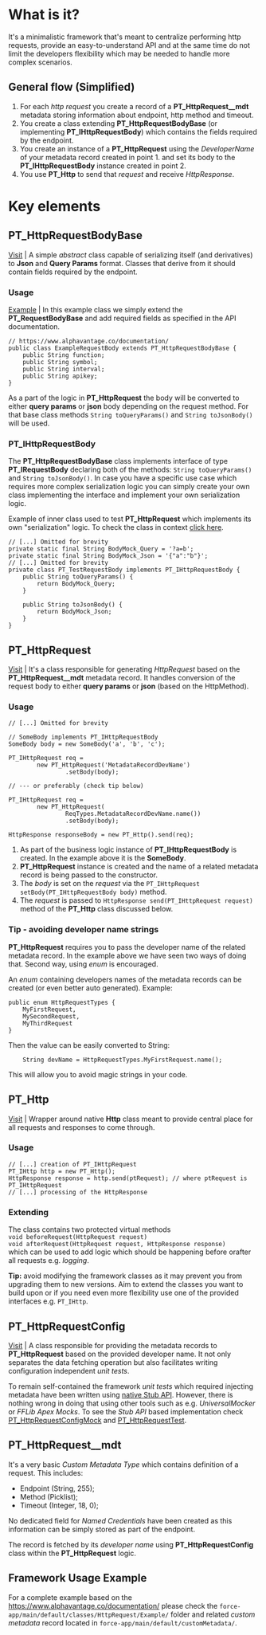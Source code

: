 # What is it?
It's a minimalistic framework that's meant to centralize performing http requests,
provide an easy-to-understand API and at the same time do not limit the developers
flexibility which may be needed to handle more complex scenarios.

## General flow (Simplified)
1. For each *http request* you create a record of a **PT_HttpRequest__mdt** metadata
   storing information about endpoint, http method and timeout.
2. You create a class extending **PT_HttpRequestBodyBase** (or implementing **PT_IHttpRequestBody**)
   which contains the fields required by the endpoint.
3. You create an instance of a **PT_HttpRequest** using the *DeveloperName* of your
   metadata record created in point 1. and set its body to the **PT_IHttpRequestBody** instance created
   in point 2.
4. You use **PT_Http** to send that *request* and receive *HttpResponse*.

# Key elements
## PT_HttpRequestBodyBase
[Visit](force-app/main/default/classes/HttpRequest/PT_HttpRequestBodyBase.cls) | A simple
*abstract* class capable of serializing itself (and derivatives) to **Json** and **Query
Params** format. Classes that derive from it should contain fields required by the endpoint.

### Usage
[Example](force-app/main/default/classes/HttpRequest/Example/ExampleRequestBody.cls) | In this
example class we simply extend the **PT_RequestBodyBase** and add required fields as specified
in the API documentation.

```Apex
// https://www.alphavantage.co/documentation/
public class ExampleRequestBody extends PT_HttpRequestBodyBase {
    public String function;
    public String symbol;
    public String interval;
    public String apikey;
}
```
As a part of the logic in **PT_HttpRequest** the body will be converted to either **query params**
or **json** body depending on the request method. For that base class methods `String toQueryParams()`
and `String toJsonBody()` will be used.

### PT_IHttpRequestBody
The **PT_HttpRequestBodyBase** class implements interface of type **PT_IRequestBody** declaring both
of the methods: `String toQueryParams()` and `String toJsonBody()`. In case you have a specific use case
which requires more complex serialization logic you can simply create your own class implementing the
interface and implement your own serialization logic.

Example of inner class used to test **PT_HttpRequest** which implements its own "serialization" logic.
To check the class in context [click here](force-app/main/default/classes/HttpRequest/Test/PT_HttpRequestTest.cls).

```Apex
// [...] Omitted for brevity
private static final String BodyMock_Query = '?a=b';
private static final String BodyMock_Json = '{"a":"b"}';
// [...] Omitted for brevity
private class PT_TestRequestBody implements PT_IHttpRequestBody {
    public String toQueryParams() {
        return BodyMock_Query;
    }

    public String toJsonBody() {
        return BodyMock_Json;
    }
}
```

## PT_HttpRequest
[Visit](force-app/main/default/classes/HttpRequest/PT_HttpRequest.cls) | It's a class responsible for generating
*HttpRequest* based on the **PT_HttpRequest__mdt** metadata record. It handles conversion of the request body to
either **query params** or **json** (based on the HttpMethod).

### Usage
```Apex
// [...] Omitted for brevity

// SomeBody implements PT_IHttpRequestBody
SomeBody body = new SomeBody('a', 'b', 'c');

PT_IHttpRequest req =
        new PT_HttpRequest('MetadataRecordDevName')
                .setBody(body);

// --- or preferably (check tip below)

PT_IHttpRequest req =
        new PT_HttpRequest(
                ReqTypes.MetadataRecordDevName.name())
                .setBody(body);

HttpResponse responseBody = new PT_Http().send(req);
```

1. As part of the business logic instance of **PT_IHttpRequestBody** is created. In the example above it is
   the **SomeBody**.
2. **PT_HttpRequest** instance is created and the name of a related metadata record is being
   passed to the constructor.
3. The *body* is set on the *request* via the `PT_IHttpRequest setBody(PT_IHttpRequestBody body)` method.
4. The *request* is passed to `HttpResponse send(PT_IHttpRequest request)` method of the **PT_Http** class
   discussed below.

### Tip - avoiding developer name strings
**PT_HttpRequest** requires you to pass the developer name of the related metadata record. In the example above
we have seen two ways of doing that. Second way, using *enum* is encouraged.

An *enum* containing developers names of the metadata records can be created (or even better auto generated).
Example:

```Apex
public enum HttpRequestTypes {
    MyFirstRequest,
    MySecondRequest,
    MyThirdRequest
}
```

Then the value can be easily converted to String:
```Apex
    String devName = HttpRequestTypes.MyFirstRequest.name();
```

This will allow you to avoid magic strings in your code.

## PT_Http
[Visit](force-app/main/default/classes/HttpRequest/PT_Http.cls) | Wrapper around native **Http** class meant
to provide central place for all requests and responses to come through.

### Usage
```Apex
// [...] creation of PT_IHttpRequest
PT_IHttp http = new PT_Http();
HttpResponse response = http.send(ptRequest); // where ptRequest is PT_IHttpRequest
// [...] processing of the HttpResponse
```

### Extending
The class contains two protected virtual methods  
`void beforeRequest(HttpRequest request)`  
`void afterRequest(HttpRequest request, HttpResponse response)`  
which can be used to add logic which should be happening before orafter all requests
e.g. *logging*.

**Tip:** avoid modifying the framework classes as it may prevent you from upgrading them
to new versions. Aim to extend the classes you want to build upon or if you need even more
flexibility use one of the provided interfaces e.g. `PT_IHttp`.

## PT_HttpRequestConfig
[Visit](force-app/main/default/classes/HttpRequest/PT_HttpRequestConfig.cls) | A class
responsible for providing the metadata records to **PT_HttpRequest** based on the
provided developer name. It not only separates the data fetching operation but also
facilitates writing configuration independent *unit tests*.

To remain self-contained the framework *unit tests* which required injecting metadata
have been written using
[native Stub API](https://developer.salesforce.com/docs/atlas.en-us.apexcode.meta/apexcode/apex_testing_stub_api.htm).
However, there is nothing wrong in doing that using other tools such as e.g. *UniversalMocker*
or *FFLib Apex Mocks*. To see the *Stub API* based implementation check
[PT_HttpRequestConfigMock](force-app/main/default/classes/HttpRequest/Test/PT_HttpRequestConfigMock.cls) and
[PT_HttpRequestTest](force-app/main/default/classes/HttpRequest/Test/PT_HttpRequestTest.cls).

## PT_HttpRequest__mdt
It's a very basic *Custom Metadata Type* which contains definition of a request. This includes:
- Endpoint (String, 255);
- Method (Picklist);
- Timeout (Integer, 18, 0);

No dedicated field for *Named Credentials* have been created as this information can be simply
stored as part of the endpoint.

The record is fetched by its *developer name* using **PT_HttpRequestConfig** class within the
**PT_HttpRequest** logic.

## Framework Usage Example
For a complete example based on the https://www.alphavantage.co/documentation/ please check the
`force-app/main/default/classes/HttpRequest/Example/` folder and related *custom metadata* record
located in `force-app/main/default/customMetadata/`.
